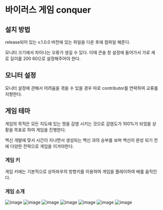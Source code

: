 # 바이러스 게임 conquer

## 설치 방법
release되어 있는 v.1.0.0 버전에 있는 파일을 다운 후에 컴파일 해준다.

모니터 크기에서 차이나는 오류가 생길 수 있다. 이때 콘솔 창 설정에 들어가서 가로 세로 길이를 200 60으로 설정해주어야 한다.

## 모니터 설정

모니터 설정에 관해서 어려움을 겪을 수 있을 경우 따로 contributor를 연락하여 교류를 지향한다.

## 게임 테마
게임의 목적은 모든 지도에 있는 땅을 감염 시키는 것으로 감염도가 100%가 되었을 상황을 목표로 하여 게임을 진행한다.

백신 개발에 맞서 시간이 지나면서 생성되는 백신 과의 승부를 보며 백신이 완성 되기 전에 다양한 전략으로 게임을 이겨야한다.

### 게임 키

게임 키에는 기본적으로 상하좌우의 방향키를 이용하여 게임을 플레이하여 배를 움직인다.

### 게임 소개
![image](https://github.com/supernovaMK/conquer_game/assets/115217054/a1dbcfdf-0cc0-43df-92ae-d7b4cbc15e6f)
![image](https://github.com/supernovaMK/conquer_game/assets/115217054/c1d2b872-2625-4028-bb12-8fedc630341a)
![image](https://github.com/supernovaMK/conquer_game/assets/115217054/8e2db7b0-f89d-43f8-88a0-8b8114aa89ca)
![image](https://github.com/supernovaMK/conquer_game/assets/115217054/89a64081-d4ef-4854-a4eb-522f2f319d6d)
![image](https://github.com/supernovaMK/conquer_game/assets/115217054/7f337973-316d-43eb-bc12-df4cff4cf27b)
![image](https://github.com/supernovaMK/conquer_game/assets/115217054/6a86d1e7-915d-4557-89be-ed50c810a968)
![image](https://github.com/supernovaMK/conquer_game/assets/115217054/17d55775-9851-442c-bfa1-0c03c45871f3)
